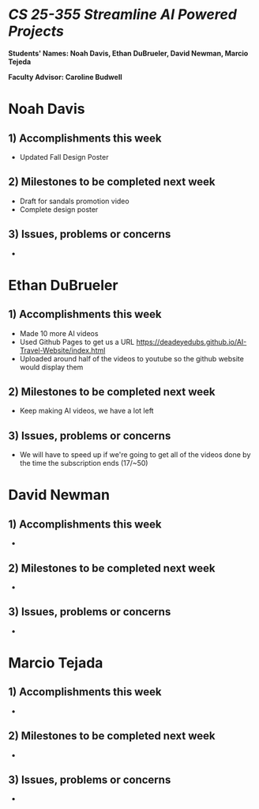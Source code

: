 # *CS 25-355 Streamline AI Powered Projects*

**Students' Names: Noah Davis, Ethan DuBrueler, David Newman, Marcio Tejeda**

**Faculty Advisor: Caroline Budwell**

# Noah Davis

## 1) Accomplishments this week ##
   -  Updated Fall Design Poster

## 2) Milestones to be completed next week ##
   - Draft for sandals promotion video
   - Complete design poster

## 3) Issues, problems or concerns ##
   - 

# Ethan DuBrueler

## 1) Accomplishments this week ##
   -  Made 10 more AI videos
   -  Used Github Pages to get us a URL https://deadeyedubs.github.io/AI-Travel-Website/index.html
   -  Uploaded around half of the videos to youtube so the github website would display them

## 2) Milestones to be completed next week ##
   -  Keep making AI videos, we have a lot left

## 3) Issues, problems or concerns ##
   - We will have to speed up if we're going to get all of the videos done by the time the subscription ends (17/~50)


# David Newman

## 1) Accomplishments this week ##
   -  

## 2) Milestones to be completed next week ##
   -  

## 3) Issues, problems or concerns ##
   -   



# Marcio Tejada

## 1) Accomplishments this week ##
   -  

## 2) Milestones to be completed next week ##
   -

## 3) Issues, problems or concerns ##
   - 

